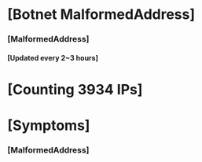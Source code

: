 # [Botnet MalformedAddress]
### [MalformedAddress]
#### [Updated every 2~3 hours]

# [Counting 3934 IPs]

# [Symptoms] 
###   [MalformedAddress]
